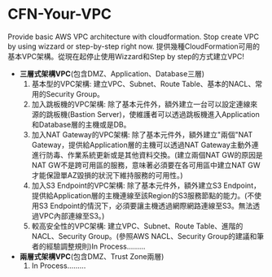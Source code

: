 # CFN-Your-VPC
Provide basic AWS VPC architecture with cloudformation. Stop create VPC by using wizzard or step-by-step right now.
提供幾種CloudFormation可用的基本VPC架構。從現在起停止使用Wizzard和Step by step的方式建立VPC!
  - **三層式架構VPC**(包含DMZ、Application、Database三層)
    1. 基本型的VPC架構: 建立VPC、Subnet、Route Table、基本的NACL、常用的Security Group。
    2. 加入跳板機的VPC架構: 除了基本元件外，額外建立一台可以設定連線來源的跳板機(Bastion Server)，使維護者可以透過跳板機進入Application和Database層的主機或是DB。
    3. 加入NAT Gateway的VPC架構: 除了基本元件外，額外建立"兩個"NAT Gateway，提供給Application層的主機可以透過NAT Gateway主動外連進行防毒、作業系統更新或是其他資料交換。(建立兩個NAT GW的原因是NAT GW不是跨可用區的服務，意味著必須要在各可用區中建立NAT GW才能保證單AZ毀損的狀況下維持服務的可用性。)
    4. 加入S3 Endpoint的VPC架構: 除了基本元件外，額外建立S3 Endpoint，提供給Application層的主機連線至該Region的S3服務節點的能力。(不使用S3 Endpoint的情況下，必須要讓主機透過網際網路連線至S3。無法透過VPC內部連線至S3。)
    5. 較高安全性的VPC架構: 建立VPC、Subnet、Route Table、進階的NACL、Security Group。(參照AWS NACL、Security Group的建議和筆者的經驗調整規則)In Process.........
  - **兩層式架構VPC**(包含DMZ、Trust Zone兩層)
    1. In Process.........
